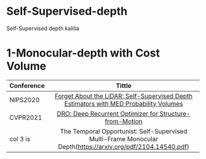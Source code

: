 # Self-Supervised-depth
Self-Supervised depth kalilia
# 1-Monocular-depth with Cost Volume
| Conference   |     Tittle                                                                              |
|--------------|:---------------------------------------------------------------------------------------:|
|NIPS2020      | [ Forget About the LiDAR: Self-Supervised Depth Estimators with MED Probability Volumes](https://arxiv.org/pdf/2008.03633.pdf)  |
| CVPR2021     |                 [DRO: Deep Recurrent Optimizer for Structure-from-Motion](https://arxiv.org/pdf/2103.13201.pdf)                 |
| col 3 is     | The Temporal Opportunist: Self-Supervised Multi-Frame Monocular Depth(https://arxiv.org/pdf/2104.14540.pdf)|
